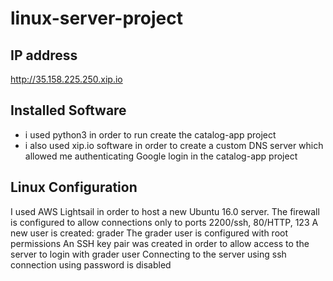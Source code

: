 # linux-server-project

## IP address
http://35.158.225.250.xip.io

## Installed Software
 - i used python3 in order to run create the catalog-app project
 - i also used xip.io software in order to create a custom DNS server which allowed me authenticating Google login in the catalog-app project

## Linux Configuration
I used AWS Lightsail in order to host a new Ubuntu 16.0 server.
The firewall is configured to allow connections only to ports 2200/ssh, 80/HTTP, 123
A new user is created: grader
The grader user is configured with root permissions
An SSH key pair was created in order to allow access to the server to login with grader user
Connecting to the server using ssh connection using password is disabled

